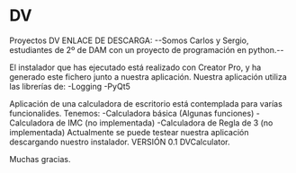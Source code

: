 # DV
Proyectos DV
ENLACE DE DESCARGA: 
--Somos Carlos y Sergio, estudiantes de 2º de DAM con un proyecto de programación en python.--

El instalador que has ejecutado está realizado con Creator Pro, y ha generado este fichero junto a nuestra aplicación.
Nuestra aplicación utiliza las librerías de:
	-Logging
	-PyQt5

Aplicación de una calculadora de escritorio está contemplada para varías funcionalides.
Tenemos:
-Calculadora básica (Algunas funciones)
-Calculadora de IMC (no implementada)
-Calculadora de Regla de 3 (no implementada)
Actualmente se puede testear nuestra aplicación descargando nuestro instalador.
VERSIÓN 0.1 DVCalculator.


Muchas gracias.
